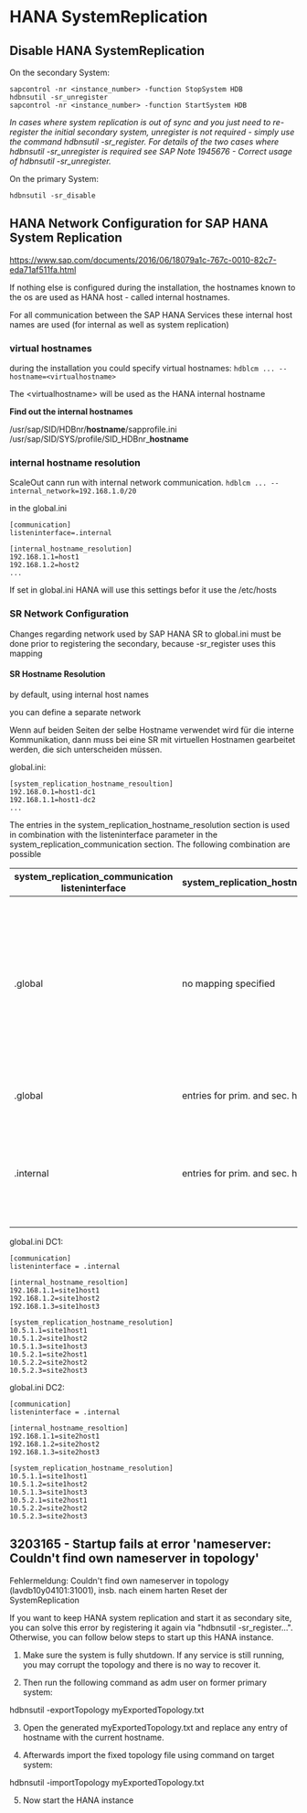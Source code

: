 # HANA SystemReplication

## Disable HANA SystemReplication

On the secondary System:

```
sapcontrol -nr <instance_number> -function StopSystem HDB
hdbnsutil -sr_unregister
sapcontrol -nr <instance_number> -function StartSystem HDB
```

*In cases where system replication is out of sync and you just need to re-register the initial secondary system, unregister is not required - simply use the command hdbnsutil -sr_register. For details of the two cases where hdbnsutil -sr_unregister is required see SAP Note 1945676 - Correct usage of hdbnsutil -sr_unregister.*


On the primary System:

```
hdbnsutil -sr_disable
```


## HANA Network Configuration for SAP HANA System Replication

https://www.sap.com/documents/2016/06/18079a1c-767c-0010-82c7-eda71af511fa.html

If nothing else is configured during the installation, the hostnames known to the os are used as HANA host - called internal hostnames.

For all communication between the SAP HANA Services these internal host names are used (for internal as well as system replication)

### virtual hostnames

during the installation you could specify virtual hostnames: `hdblcm ... --hostname=<virtualhostname>`

The \<virtualhostname\> will be used as the HANA internal hostname

**Find out the internal hostnames**

/usr/sap/SID/HDBnr/**hostname**/sapprofile.ini
/usr/sap/SID/SYS/profile/SID_HDBnr_**hostname**

### internal hostname resolution

ScaleOut cann run with internal network communication. `hdblcm ... --internal_network=192.168.1.0/20`

in the global.ini

```
[communication]
listeninterface=.internal

[internal_hostname_resolution]
192.168.1.1=host1
192.168.1.2=host2
...
```

If set in global.ini HANA will use this settings befor it use the /etc/hosts

### SR Network Configuration

Changes regarding network used by SAP HANA SR to global.ini must be done prior to registering the secondary, because -sr_register uses this mapping

#### SR Hostname Resolution

by default, using internal host names

you can define a separate network

Wenn auf beiden Seiten der selbe Hostname verwendet wird für die interne Kommunikation, dann muss bei eine SR mit virtuellen Hostnamen gearbeitet werden, die sich unterscheiden müssen.

global.ini:
```
[system_replication_hostname_resoultion]
192.168.0.1=host1-dc1
192.168.1.1=host1-dc2
...
```

The entries in the system_replication_hostname_resolution section is used in combination with the listeninterface parameter in the system_replication_communication section. The following combination are possible

|system_replication_communication listeninterface|system_replication_hostname_resolution|info|
|------------------------------------------------|--------------------------------------|----|
|.global                                         |no mapping specified                  |the default network is used for sr aka public network. If you use public network instead of separate network, you must secure this connection with add. mesasures such as firewall or vpn or ssl|
|.global                                         |entries for prim. and sec. hosts      |a separate network is used for sr communication|
|.internal                                       |entries for prim. and sec. hosts      |a separate network is used for sr communication. Incoming requests on the public interfaces are rejected|

global.ini DC1:
```
[communication]                                                                                                                                                   
listeninterface = .internal

[internal_hostname_resoltion]
192.168.1.1=site1host1
192.168.1.2=site1host2
192.168.1.3=site1host3

[system_replication_hostname_resolution]
10.5.1.1=site1host1
10.5.1.2=site1host2
10.5.1.3=site1host3
10.5.2.1=site2host1
10.5.2.2=site2host2
10.5.2.3=site2host3
```

global.ini DC2:
```
[communication]                                                                                                                                                   
listeninterface = .internal

[internal_hostname_resoltion]
192.168.1.1=site2host1
192.168.1.2=site2host2
192.168.1.3=site2host3

[system_replication_hostname_resolution]
10.5.1.1=site1host1
10.5.1.2=site1host2
10.5.1.3=site1host3
10.5.2.1=site2host1
10.5.2.2=site2host2
10.5.2.3=site2host3
```







## 3203165 - Startup fails at error 'nameserver: Couldn't find own nameserver in topology'


Fehlermeldung: Couldn't find own nameserver in topology (lavdb10y04101:31001), insb. nach einem harten Reset der SystemReplication

If you want to keep HANA system replication and start it as secondary site, you can solve this error by registering it again via "hdbnsutil -sr_register...".
Otherwise, you can follow below steps to start up this HANA instance.

1. Make sure the system is fully shutdown. If any service is still running, you may corrupt the topology and there is no way to recover it.

2. Then run the following command as <sid>adm user on former primary system:

hdbnsutil -exportTopology myExportedTopology.txt

3. Open the generated myExportedTopology.txt and replace any entry of hostname with the current hostname.

4. Afterwards import the fixed topology file using command on target system:

hdbnsutil -importTopology myExportedTopology.txt

5. Now start the HANA instance

